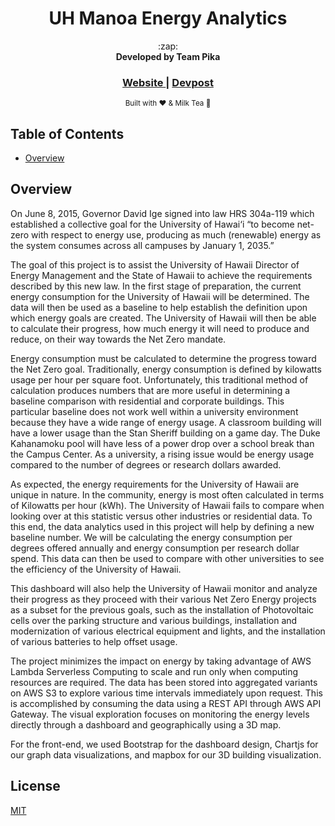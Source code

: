 <h1 align="center">UH Manoa Energy Analytics</h1>

<div align="center">
	:zap:
</div>
<div align="center">
  <strong>Developed by Team Pika</strong>
</div>

<div align="center">
  <h3>
  	<a href="https://hacc2018.github.io/Team-Pika/">
      Website
    </a>
  	<span> | </span>
    <a href="https://devpost.com/software/uh-manoa-energy-analytics">
      Devpost
    </a>
  </h3>
</div>

<div align="center">
  <sub>Built with ❤ & Milk Tea 🍵
</div>

## Table of Contents
- [Overview](#overview)

## Overview
On June 8, 2015, Governor David Ige signed into law HRS 304a-119 which established a collective goal for the University of Hawai‘i “to become net-zero with respect to energy use, producing as much (renewable) energy as the system consumes across all campuses by January 1, 2035.”

The goal of this project is to assist the University of Hawaii Director of Energy Management and the State of Hawaii to achieve the requirements described by this new law.  In the first stage of preparation, the current energy consumption for the University of Hawaii will be determined.  The data will then be used as a baseline to help establish the definition upon which energy goals are created.  The University of Hawaii will then be able to calculate their progress, how much energy it will need to produce and reduce, on their way towards the Net Zero mandate.  

Energy consumption must be calculated to determine the progress toward the Net Zero goal.  Traditionally, energy consumption is defined by kilowatts usage per hour per square foot.  Unfortunately, this traditional method of calculation produces numbers that are more useful in determining a baseline comparison with residential and corporate buildings. This particular baseline does not work well within a university environment because they have a wide range of energy usage.  A classroom building will have a lower usage than the Stan Sheriff building on a game day.  The Duke Kahanamoku pool will have less of a power drop over a school break than the Campus Center.  As a university, a rising issue would be energy usage compared to the number of degrees or research dollars awarded. 

As expected, the energy requirements for the University of Hawaii are unique in nature.  In the community, energy is most often calculated in terms of Kilowatts per hour (kWh).  The University of Hawaii fails to compare when looking over at this statistic versus other industries or residential data.  To this end, the data analytics used in this project will help by defining a new baseline number.  We will be calculating the energy consumption per degrees offered annually and energy consumption per research dollar spend.  This data can then be used to compare with other universities to see the efficiency of the University of Hawaii.

This dashboard will also help the University of Hawaii monitor and analyze their progress as they proceed with their various Net Zero Energy projects as a subset for the previous goals, such as the installation of Photovoltaic cells over the parking structure and various buildings, installation and modernization of various electrical equipment and lights, and the installation of various batteries to help offset usage.

The project minimizes the impact on energy by taking advantage of AWS Lambda Serverless Computing to scale and run only when computing resources are required. The data has been stored into aggregated variants on AWS S3 to explore various time intervals immediately upon request. This is accomplished by consuming the data using a REST API through AWS API Gateway. The visual exploration focuses on monitoring the energy levels directly through a dashboard and geographically using a 3D map.

For the front-end, we used Bootstrap for the dashboard design, Chartjs for our graph data visualizations, and mapbox for our 3D building visualization. 


## 

## License
[MIT](https://tldrlegal.com/license/mit-license)
